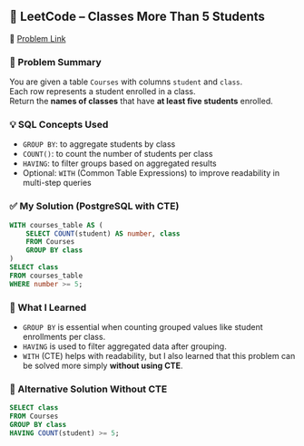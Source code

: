## 🧠 LeetCode – Classes More Than 5 Students  
🔗 [Problem Link](https://leetcode.com/problems/classes-more-than-5-students)

### 📌 Problem Summary  
You are given a table `Courses` with columns `student` and `class`.  
Each row represents a student enrolled in a class.  
Return the **names of classes** that have **at least five students** enrolled.

### 💡 SQL Concepts Used  
- `GROUP BY`: to aggregate students by class  
- `COUNT()`: to count the number of students per class  
- `HAVING`: to filter groups based on aggregated results  
- Optional: `WITH` (Common Table Expressions) to improve readability in multi-step queries

### ✅ My Solution (PostgreSQL with CTE)
```sql
WITH courses_table AS (
    SELECT COUNT(student) AS number, class
    FROM Courses
    GROUP BY class
)
SELECT class
FROM courses_table
WHERE number >= 5;
```

### 💬 What I Learned  
- `GROUP BY` is essential when counting grouped values like student enrollments per class.  
- `HAVING` is used to filter aggregated data after grouping.  
- `WITH` (CTE) helps with readability, but I also learned that this problem can be solved more simply **without using CTE**.

### 🔄 Alternative Solution Without CTE
```sql
SELECT class
FROM Courses
GROUP BY class
HAVING COUNT(student) >= 5;
```
